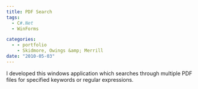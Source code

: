 ```yaml
---
title: PDF Search
tags:
  - C#.Net
  - WinForms

categories:
  - - portfolio
    - Skidmore, Owings &amp; Merrill
date: "2010-05-03"
---
```


I developed this windows application which searches through multiple PDF files for specified keywords or regular expressions.

